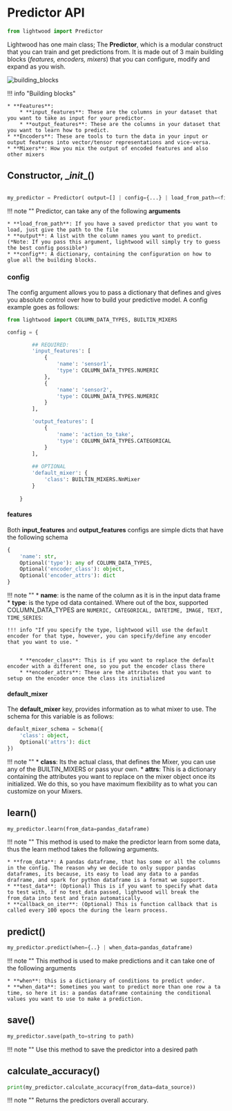 # Predictor API



```python
from lightwood import Predictor

```

Lightwood has one main class; The **Predictor**, which is a modular construct that you can train and get predictions from. It is made out of 3 main building blocks (*features, encoders, mixers*) that you can configure, modify and expand as you wish.

![building_blocks](https://docs.google.com/drawings/d/e/2PACX-1vTrzcXyqDeaGWOwG-3BWOV5wj1U2M5v7ojracqv39z2Ljv-oFqxh4bxFiJxjjtd7CgehptMeBlLYx6w/pub?w=1399&h=818&a=1)

!!! info "Building blocks"
    
    * **Features**:
        * **input_features**: These are the columns in your dataset that you want to take as input for your predictor.
        * **output_features**: These are the columns in your dataset that you want to learn how to predict.
    * **Encoders**: These are tools to turn the data in your input or output features into vector/tensor representations and vice-versa.
    * **Mixers**: How you mix the output of encoded features and also other mixers


## Constructor, \__init__()

```python

my_predictor = Predictor( output=[] | config={...} | load_from_path=<file_path>)

```

!!! note ""
    Predictor, can take any of the following **arguments**
    
    * **load_from_path**: If you have a saved predictor that you want to load, just give the path to the file
    * **output**: A list with the column names you want to predict. (*Note: If you pass this argument, lightwood will simply try to guess the best config possible*)
    * **config**: A dictionary, containing the configuration on how to glue all the building blocks. 

### **config**

The config argument allows you to pass a dictionary that defines and gives you absolute control over how to build your predictive model.
A config example goes as follows:
```python
from lightwood import COLUMN_DATA_TYPES, BUILTIN_MIXERS

config = {

        ## REQUIRED:
        'input_features': [
            {
                'name': 'sensor1',
                'type': COLUMN_DATA_TYPES.NUMERIC
            },
            {
                'name': 'sensor2',
                'type': COLUMN_DATA_TYPES.NUMERIC
            }
        ],

        'output_features': [
            {
                'name': 'action_to_take',
                'type': COLUMN_DATA_TYPES.CATEGORICAL
            }
        ],
        
        ## OPTIONAL
        'default_mixer': {
            'class': BUILTIN_MIXERS.NnMixer
        }
        
    }
```






#### features

Both **input_features** and **output_features** configs are simple dicts that have the following schema

```python
{
    'name': str,
    Optional('type'): any of COLUMN_DATA_TYPES,
    Optional('encoder_class'): object,
    Optional('encoder_attrs'): dict
}
```
!!! note ""
    * **name**: is the name of the column as it is in the input data frame
    * **type**: is the type od data contained. Where out of the box, supported COLUMN_DATA_TYPES are ```NUMERIC, CATEGORICAL, DATETIME, IMAGE, TEXT, TIME_SERIES```:


    !!! info "If you specify the type, lightwood will use the default encoder for that type, however, you can specify/define any encoder that you want to use. "    
        
        
        * **encoder_class**: This is if you want to replace the default encoder with a different one, so you put the encoder class there
        * **encoder_attrs**: These are the attributes that you want to setup on the encoder once the class its initialized 
        

#### default_mixer

The **default_mixer** key, provides information as to what mixer to use. The schema for this variable is as follows:

```python
default_mixer_schema = Schema({
    'class': object,
    Optional('attrs'): dict
})
```

!!! note ""
    * **class**: Its the actual class, that defines the Mixer, you can use any of the BUILTIN_MIXERS or pass your own.
    * **attrs**: This is a dictionary containing the attributes you want to replace on the mixer object once its initialized. We do this, so you have maximum flexibility as to what you can customize on your Mixers.

## learn()

```python
my_predictor.learn(from_data=pandas_dataframe)
```
!!! note ""
    This method is used to make the predictor learn from some data, thus the learn method takes the following arguments.
    
    * **from_data**: A pandas dataframe, that has some or all the columns in the config. The reason why we decide to only suppor pandas dataframes, its because, its easy to load any data to a pandas draframe, and spark for python dataframe is a format we support.
    * **test_data**: (Optional) This is if you want to specify what data to test with, if no test_data passed, lightwood will break the from_data into test and train automatically.
    * **callback_on_iter**: (Optional) This is function callback that is called every 100 epocs the during the learn process.


## predict()

```python
my_predictor.predict(when={..} | when_data=pandas_dataframe)
```
!!! note ""
    This method is used to make predictions and it can take one of the following arguments
    
    * **when**: this is a dictionary of conditions to predict under.
    * **when_data**: Sometimes you want to predict more than one row a ta time, so here it is: a pandas dataframe containing the conditional values you want to use to make a prediction.


## save()

```python
my_predictor.save(path_to=string to path)
```
!!! note ""
    Use this method to save the predictor into a desired path

## calculate_accuracy()

```python
print(my_predictor.calculate_accuracy(from_data=data_source))

```
!!! note ""
    Returns the predictors overall accurary. 

